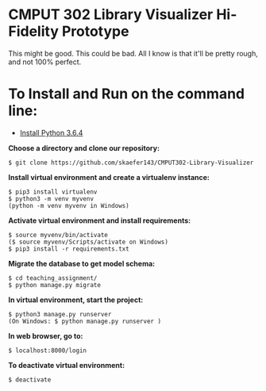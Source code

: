 # CMPUT 302 Library Visualizer Hi-Fidelity Prototype

This might be good. This could be bad. All I know is that it'll be pretty rough, and not 100% perfect.

# To Install and Run on the command line:

- [Install Python 3.6.4](https://www.python.org/downloads/)
  
**Choose a directory and clone our repository:**

	$ git clone https://github.com/skaefer143/CMPUT302-Library-Visualizer
  
**Install virtual environment and create a virtualenv instance:**
	
	$ pip3 install virtualenv	
	$ python3 -m venv myvenv 
	(python -m venv myvenv in Windows)

**Activate virtual environment and install requirements:**

	$ source myvenv/bin/activate
	($ source myvenv/Scripts/activate on Windows)
	$ pip3 install -r requirements.txt
	
**Migrate the database to get model schema:**

	$ cd teaching_assignment/
	$ python manage.py migrate

**In virtual environment, start the project:**

	$ python3 manage.py runserver
	(On Windows: $ python manage.py runserver )
  
**In web browser, go to:**
  
	$ localhost:8000/login 
  
**To deactivate virtual environment:**

	$ deactivate